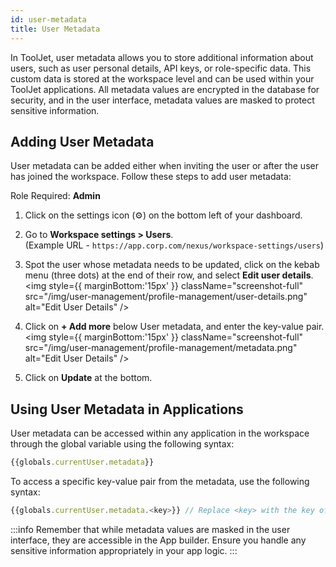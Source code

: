 ```yaml
---
id: user-metadata
title: User Metadata
---
```


In ToolJet, user metadata allows you to store additional information about users, such as user personal details, API keys, or role-specific data. This custom data is stored at the workspace level and can be used within your ToolJet applications. All metadata values are encrypted in the database for security, and in the user interface, metadata values are masked to protect sensitive information.

<!-- For example, user metadata can be used to store the user's country and a filter can be applied on the app builder to display only the user's country-relevant data. 

 It can include any key-value pairs relevant to your needs.  -->

## Adding User Metadata

User metadata can be added either when inviting the user or after the user has joined the workspace. Follow these steps to add user metadata:

Role Required: **Admin** <br/>

1. Click on the settings icon (⚙️) on the bottom left of your dashboard.

2. Go to **Workspace settings > Users**. <br/> 
    (Example URL - `https://app.corp.com/nexus/workspace-settings/users`)

3. Spot the user whose metadata needs to be updated, click on the kebab menu (three dots) at the end of their row, and select **Edit user details**.
    <img style={{ marginBottom:'15px' }} className="screenshot-full" src="/img/user-management/profile-management/user-details.png" alt="Edit User Details" />

4. Click on **+ Add more** below User metadata, and enter the key-value pair.
    <img style={{ marginBottom:'15px' }} className="screenshot-full" src="/img/user-management/profile-management/metadata.png" alt="Edit User Details" />

5. Click on **Update** at the bottom.

## Using User Metadata in Applications

User metadata can be accessed within any application in the workspace through the global variable using the following syntax:

```js
{{globals.currentUser.metadata}}
```
To access a specific key-value pair from the metadata, use the following syntax:

```js
{{globals.currentUser.metadata.<key>}} // Replace <key> with the key of the metadata value 
```

:::info
Remember that while metadata values are masked in the user interface, they are accessible in the App builder. Ensure you handle any sensitive information appropriately in your app logic.
:::

